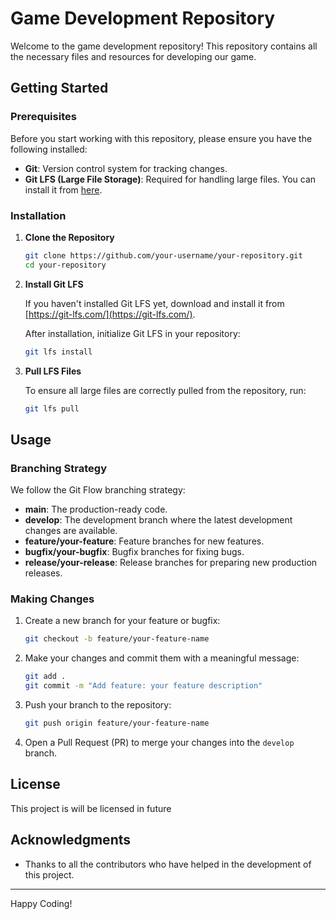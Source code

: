 # Game Development Repository

Welcome to the game development repository! This repository contains all the necessary files and resources for developing our game.

## Getting Started

### Prerequisites

Before you start working with this repository, please ensure you have the following installed:

- **Git**: Version control system for tracking changes.
- **Git LFS (Large File Storage)**: Required for handling large files. You can install it from [here](https://git-lfs.com/).

### Installation

1. **Clone the Repository**

    ```bash
    git clone https://github.com/your-username/your-repository.git
    cd your-repository
    ```

2. **Install Git LFS**

   If you haven't installed Git LFS yet, download and install it from [https://git-lfs.com/](https://git-lfs.com/).

   After installation, initialize Git LFS in your repository:

    ```bash
    git lfs install
    ```

3. **Pull LFS Files**

   To ensure all large files are correctly pulled from the repository, run:

    ```bash
    git lfs pull
    ```

## Usage

### Branching Strategy

We follow the Git Flow branching strategy:

- **main**: The production-ready code.
- **develop**: The development branch where the latest development changes are available.
- **feature/your-feature**: Feature branches for new features.
- **bugfix/your-bugfix**: Bugfix branches for fixing bugs.
- **release/your-release**: Release branches for preparing new production releases.

### Making Changes

1. Create a new branch for your feature or bugfix:

    ```bash
    git checkout -b feature/your-feature-name
    ```

2. Make your changes and commit them with a meaningful message:

    ```bash
    git add .
    git commit -m "Add feature: your feature description"
    ```

3. Push your branch to the repository:

    ```bash
    git push origin feature/your-feature-name
    ```

4. Open a Pull Request (PR) to merge your changes into the `develop` branch.


## License

This project is will be licensed in future

## Acknowledgments

- Thanks to all the contributors who have helped in the development of this project.

---

Happy Coding!
